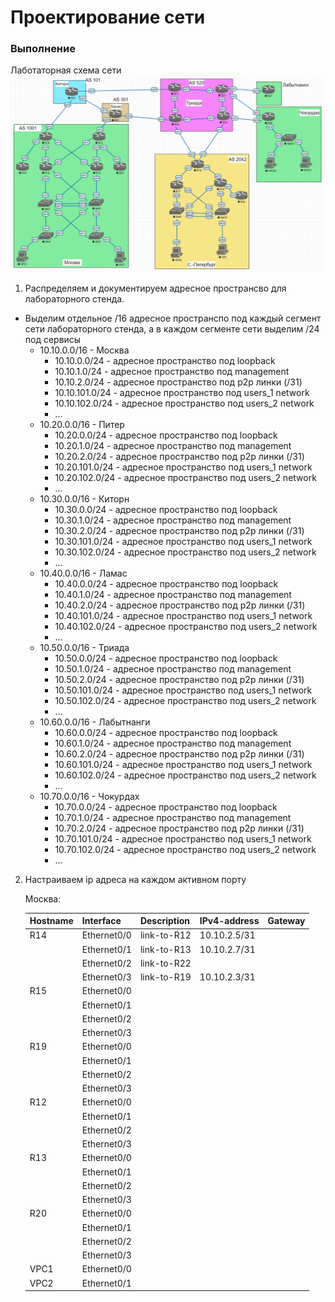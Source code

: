 # Проектирование сети

### Выполнение

Лаботаторная схема сети
![img.png](img.png)

1. Распределяем и документируем адресное пространсво для лабораторного стенда.
* Выделим отдельное /16 адресное пространспо под каждый сегмент сети лабораторного стенда, а в каждом сегменте сети выделим /24 под сервисы
    - 10.10.0.0/16 - Москва
      - 10.10.0.0/24 - адресное пространство под loopback
      - 10.10.1.0/24 - адресное пространство под management
      - 10.10.2.0/24 - адресное пространство под p2p линки (/31)
      - 10.10.101.0/24 - адресное пространство под users_1 network
      - 10.10.102.0/24 - адресное пространство под users_2 network
      - ...
    - 10.20.0.0/16 - Питер
      - 10.20.0.0/24 - адресное пространство под loopback
      - 10.20.1.0/24 - адресное пространство под management
      - 10.20.2.0/24 - адресное пространство под p2p линки (/31)
      - 10.20.101.0/24 - адресное пространство под users_1 network
      - 10.20.102.0/24 - адресное пространство под users_2 network
      - ...
    - 10.30.0.0/16 - Киторн
      - 10.30.0.0/24 - адресное пространство под loopback
      - 10.30.1.0/24 - адресное пространство под management
      - 10.30.2.0/24 - адресное пространство под p2p линки (/31)
      - 10.30.101.0/24 - адресное пространство под users_1 network
      - 10.30.102.0/24 - адресное пространство под users_2 network
      - ...
    - 10.40.0.0/16 - Ламас
      - 10.40.0.0/24 - адресное пространство под loopback
      - 10.40.1.0/24 - адресное пространство под management
      - 10.40.2.0/24 - адресное пространство под p2p линки (/31)
      - 10.40.101.0/24 - адресное пространство под users_1 network
      - 10.40.102.0/24 - адресное пространство под users_2 network
      - ...
    - 10.50.0.0/16 - Триада
      - 10.50.0.0/24 - адресное пространство под loopback
      - 10.50.1.0/24 - адресное пространство под management
      - 10.50.2.0/24 - адресное пространство под p2p линки (/31)
      - 10.50.101.0/24 - адресное пространство под users_1 network
      - 10.50.102.0/24 - адресное пространство под users_2 network
      - ...
    - 10.60.0.0/16 - Лабытнанги
      - 10.60.0.0/24 - адресное пространство под loopback
      - 10.60.1.0/24 - адресное пространство под management
      - 10.60.2.0/24 - адресное пространство под p2p линки (/31)
      - 10.60.101.0/24 - адресное пространство под users_1 network
      - 10.60.102.0/24 - адресное пространство под users_2 network
      - ...
    - 10.70.0.0/16 - Чокурдах
      - 10.70.0.0/24 - адресное пространство под loopback
      - 10.70.1.0/24 - адресное пространство под management
      - 10.70.2.0/24 - адресное пространство под p2p линки (/31)
      - 10.70.101.0/24 - адресное пространство под users_1 network
      - 10.70.102.0/24 - адресное пространство под users_2 network
      - ...
2. Настраиваем ip адреса на каждом активном порту

    Москва:

    | Hostname | Interface   | Description | IPv4-address | Gateway |
    |----------|-------------|-------------|--------------|---------|
    | R14      | Ethernet0/0 | link-to-R12 | 10.10.2.5/31 |         |
    |          | Ethernet0/1 | link-to-R13 | 10.10.2.7/31 |         |
    |          | Ethernet0/2 | link-to-R22 |              |         |
    |          | Ethernet0/3 | link-to-R19 | 10.10.2.3/31 |         |
    | R15      | Ethernet0/0 |             |              |         |
    |          | Ethernet0/1 |             |              |         |
    |          | Ethernet0/2 |             |              |         |
    |          | Ethernet0/3 |             |              |         |
    | R19      | Ethernet0/0 |             |              |         |
    |          | Ethernet0/1 |             |              |         |
    |          | Ethernet0/2 |             |              |         |
    |          | Ethernet0/3 |             |              |         |
    | R12      | Ethernet0/0 |             |              |         |
    |          | Ethernet0/1 |             |              |         |
    |          | Ethernet0/2 |             |              |         |
    |          | Ethernet0/3 |             |              |         |
    | R13      | Ethernet0/0 |             |              |         |
    |          | Ethernet0/1 |             |              |         |
    |          | Ethernet0/2 |             |              |         |
    |          | Ethernet0/3 |             |              |         |
    | R20      | Ethernet0/0 |             |              |         |
    |          | Ethernet0/1 |             |              |         |
    |          | Ethernet0/2 |             |              |         |
    |          | Ethernet0/3 |             |              |         |
    | VPC1     | Ethernet0/0 |             |              |         |
    | VPC2     | Ethernet0/1 |             |              |         |

